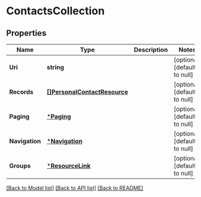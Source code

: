 # ContactsCollection

## Properties
Name | Type | Description | Notes
------------ | ------------- | ------------- | -------------
**Uri** | **string** |  | [optional] [default to null]
**Records** | [**[]PersonalContactResource**](PersonalContactResource.md) |  | [optional] [default to null]
**Paging** | [***Paging**](Paging.md) |  | [optional] [default to null]
**Navigation** | [***Navigation**](Navigation.md) |  | [optional] [default to null]
**Groups** | [***ResourceLink**](ResourceLink.md) |  | [optional] [default to null]

[[Back to Model list]](../README.md#documentation-for-models) [[Back to API list]](../README.md#documentation-for-api-endpoints) [[Back to README]](../README.md)



